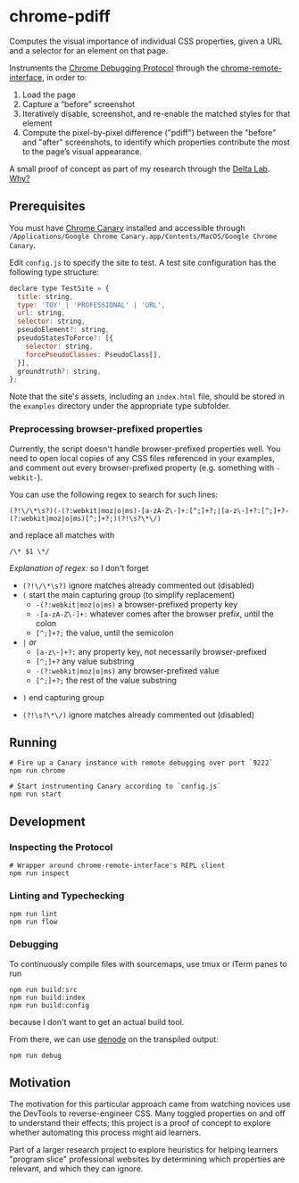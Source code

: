 # chrome-pdiff

Computes the visual importance of individual CSS properties, given a URL and a selector for an element on that page.

Instruments the [Chrome Debugging Protocol](https://developer.chrome.com/devtools/docs/debugger-protocol) through the [chrome-remote-interface](https://github.com/cyrus-and/chrome-remote-interface), in order to:

1. Load the page
2. Capture a “before” screenshot
3. Iteratively disable, screenshot, and re-enable the matched styles for that element
4. Compute the pixel-by-pixel difference ("pdiff") between the "before" and "after" screenshots, to identify which properties contribute the most to the page’s visual appearance.

A small proof of concept as part of my research through the [Delta Lab](http://delta.northwestern.edu). [Why?](#motivation)

## Prerequisites

You must have [Chrome Canary](https://www.google.com/chrome/browser/canary.html) installed and accessible through `/Applications/Google Chrome Canary.app/Contents/MacOS/Google Chrome Canary`.

Edit `config.js` to specify the site to test. A test site configuration has the following type structure:

```js
declare type TestSite = {
  title: string,
  type: 'TOY' | 'PROFESSIONAL' | 'URL',
  url: string,
  selector: string,
  pseudoElement?: string,
  pseudoStatesToForce?: [{
    selector: string,
    forcePseudoClasses: PseudoClass[],
  }],
  groundtruth?: string,
};
```

Note that the site's assets, including an `index.html` file, should be stored in the `examples` directory under the appropriate type subfolder.

### Preprocessing browser-prefixed properties

Currently, the script doesn't handle browser-prefixed properties well. You need to open local copies of any CSS files referenced in your examples, and comment out every browser-prefixed property (e.g. something with `-webkit-`).

You can use the following regex to search for such lines:

```
(?!\/\*\s?)(-(?:webkit|moz|o|ms)-[a-zA-Z\-]+:[^;]+?;|[a-z\-]+?:[^;]+?-(?:webkit|moz|o|ms)[^;]+?;)(?!\s?\*\/)
```

and replace all matches with

```
/\* $1 \*/
```

*Explanation of regex:* so I don't forget

- `(?!\/\*\s?)` ignore matches already commented out (disabled)
- `(` start the main capturing group (to simplify replacement)
  + `-(?:webkit|moz|o|ms)` a browser-prefixed property key
  + `-[a-zA-Z\-]+:` whatever comes after the browser prefix, until the colon
  + `[^;]+?;` the value, until the semicolon
- `|` *or*
  + `[a-z\-]+?:` any property key, not necessarily browser-prefixed
  + `[^;]+?` any value substring
  + `-(?:webkit|moz|o|ms)` any browser-prefixed value
  + `[^;]+?;` the rest of the value substring
+ `)` end capturing group
- `(?!\s?\*\/)` ignore matches already commented out (disabled)

## Running

```
# Fire up a Canary instance with remote debugging over port `9222`
npm run chrome

# Start instrumenting Canary according to `config.js`
npm run start
```

## Development

### Inspecting the Protocol

```
# Wrapper around chrome-remote-interface's REPL client
npm run inspect
```

### Linting and Typechecking

```
npm run lint
npm run flow
```

### Debugging

To continuously compile files with sourcemaps, use tmux or iTerm panes to run

```
npm run build:src
npm run build:index
npm run build:config
```

because I don't want to get an actual build tool.

From there, we can use [denode](https://github.com/steelbrain/denode) on the transpiled output:

```
npm run debug
```

<a name="motivation"></a>
## Motivation

The motivation for this particular approach came from watching novices use the DevTools to reverse-engineer CSS. Many toggled properties on and off to understand their effects; this project is a proof of concept to explore whether automating this process might aid learners.

Part of a larger research project to explore heuristics for helping learners "program slice" professional websites by determining which properties are relevant, and which they can ignore.

